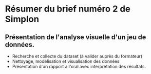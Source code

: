 # Résumer du brief numéro 2 de Simplon

## Présentation de l'analyse visuelle d'un jeu de données.

- Recherche et collecte du dataset (à valider auprès du formateur)
- Nettoyage, modélisation et visualisation des données
- Présentation d'un rapport à l'oral avec interprétation des résultats.
